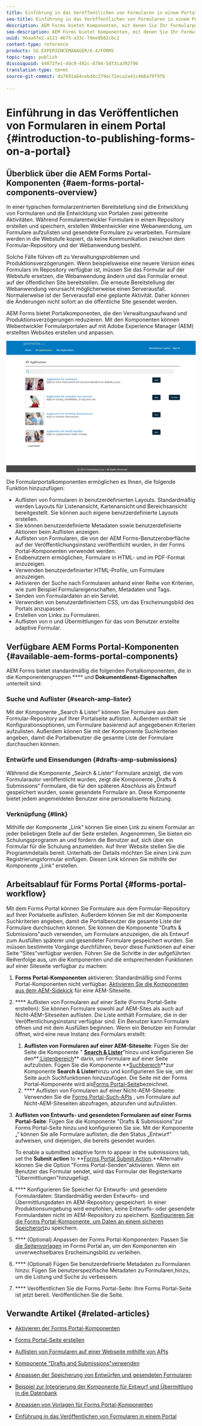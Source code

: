 ```yaml
---
title: Einführung in das Veröffentlichen von Formularen in einem Portal
seo-title: Einführung in das Veröffentlichen von Formularen in einem Portal
description: AEM Forms bietet Komponenten, mit denen Sie Ihr Formularportal erstellen können. In diesem Artikel werden die verfügbaren Forms Portal-Komponenten vorgestellt.
seo-description: AEM Forms bietet Komponenten, mit denen Sie Ihr Formularportal erstellen können. In diesem Artikel werden die verfügbaren Forms Portal-Komponenten vorgestellt.
uuid: 96aa4fe2-a111-4675-a33c-7dee8b82cbc2
content-type: reference
products: SG_EXPERIENCEMANAGER/6.4/FORMS
topic-tags: publish
discoiquuid: 44871fe1-ddc9-492c-8784-5df3ca392f9b
translation-type: tm+mt
source-git-commit: da7691a64cebd8c279ec72eca2a41c468a79f9fb

---
```



# Einführung in das Veröffentlichen von Formularen in einem Portal {#introduction-to-publishing-forms-on-a-portal}

## Überblick über die AEM Forms Portal-Komponenten {#aem-forms-portal-components-overview}

In einer typischen formularzentrierten Bereitstellung sind die Entwicklung von Formularen und die Entwicklung von Portalen zwei getrennte Aktivitäten. Während Formularentwickler Formulare in einem Repository erstellen und speichern, erstellen Webentwickler eine Webanwendung, um Formulare aufzulisten und gesendete Formulare zu verarbeiten. Formulare werden in die Webstufe kopiert, da keine Kommunikation zwischen dem Formular-Repository und der Webanwendung besteht.

Solche Fälle führen oft zu Verwaltungsproblemen und Produktionsverzögerungen. Wenn beispielsweise eine neuere Version eines Formulars im Repository verfügbar ist, müssen Sie das Formular auf der Webstufe ersetzen, die Webanwendung ändern und das Formular erneut auf der öffentlichen Site bereitstellen. Die erneute Bereitstellung der Webanwendung verursacht möglicherweise einen Serverausfall. Normalerweise ist der Serverausfall eine geplante Aktivität. Daher können die Änderungen nicht sofort an die öffentliche Site gesendet werden.

AEM Forms bietet Portalkomponenten, die den Verwaltungsaufwand und Produktionsverzögerungen reduzieren. Mit den Komponenten können Webentwickler Formularportalen auf mit Adobe Experience Manager (AEM) erstellten Websites erstellen und anpassen. 

![AEM Forms-Portal](assets/aem-forms-portal.png)

Die Formularportalkomponenten ermöglichen es Ihnen, die folgende Funktion hinzuzufügen:

* Auflisten von Formularen in benutzerdefinierten Layouts. Standardmäßig werden Layouts für Listenansicht, Kartenansicht und Bereichsansicht bereitgestellt. Sie können auch eigene benutzerdefinierte Layouts erstellen.
* Sie können benutzerdefinierte Metadaten sowie benutzerdefinierte Aktionen beim Auflisten anzeigen.
* Auflisten von Formularen, die von der AEM Forms-Benutzeroberfläche auf der Veröffentlichungsinstanz veröffentlicht wurden, in der Forms Portal-Komponenten verwendet werden.
* Endbenutzern ermöglichen, Formulare in HTML- und im PDF-Format anzuzeigen.
* Verwenden benutzerdefinierter HTML-Profile, um Formulare anzuzeigen.
* Aktivieren der Suche nach Formularen anhand einer Reihe von Kriterien, wie zum Beispiel Formulareigenschaften, Metadaten und Tags.
* Senden von Formulardaten an ein Servlet.
* Verwenden von benutzerdefiniertem CSS, um das Erscheinungsbild des Portals anzupassen.
* Erstellen von Links zu Formularen.
* Auflisten von n und Übermittlungen für das vom Benutzer erstellte adaptive Formular.

## Verfügbare AEM Forms Portal-Komponenten {#available-aem-forms-portal-components}

AEM Forms bietet standardmäßig die folgenden Portalkomponenten, die in die Komponentengruppen **** und **Dokumentdienst-Eigenschaften** unterteilt sind:

### Suche und Auflister {#search-amp-lister}

Mit der Komponente „Search &amp; Lister“ können Sie Formulare aus dem Formular-Repository auf Ihrer Portalseite auflisten. Außerdem enthält sie Konfigurationsoptionen, um Formulare basierend auf angegebenen Kriterien aufzulisten. Außerdem können Sie mit der Komponente Suchkriterien angeben, damit die Portalbenutzer die gesamte Liste der Formulare durchsuchen können.

### Entwürfe und Einsendungen {#drafts-amp-submissions}

Während die Komponente „Search &amp; Lister“ Formulare anzeigt, die vom Formularautor veröffentlicht wurden, zeigt die Komponente „Drafts &amp; Submissions“ Formulare, die für den späteren Abschluss als Entwurf gespeichert wurden, sowie gesendete Formulare an. Diese Komponente bietet jedem angemeldeten Benutzer eine personalisierte Nutzung.

### Verknüpfung {#link}

Mithilfe der Komponente „Link“ können Sie einen Link zu einem Formular an jeder beliebigen Stelle auf der Seite erstellen. Angenommen, Sie bieten ein Schulungsprogramm an und fordern die Benutzer auf, sich über ein Formular für die Schulung anzumelden. Auf Ihrer Website stellen Sie die Programmdetails bereit. Unterhalb der Details möchten Sie einen Link zum Registrierungsformular einfügen. Diesen Link können Sie mithilfe der Komponente „Link“ erstellen.

## Arbeitsablauf für Forms Portal {#forms-portal-workflow}

Mit dem Forms Portal können Sie Formulare aus dem Formular-Repository auf Ihrer Portalseite auflisten. Außerdem können Sie mit der Komponente Suchkriterien angeben, damit die Portalbenutzer die gesamte Liste der Formulare durchsuchen können. Sie können die Komponente &quot;Drafts &amp; Submissions&quot;auch verwenden, um Formulare anzuzeigen, die als Entwurf zum Ausfüllen späterer und gesendeter Formulare gespeichert wurden. Sie müssen bestimmte Vorgänge durchführen, bevor diese Funktionen auf einer Seite &quot;Sites&quot;verfügbar werden. Führen Sie die Schritte in der aufgeführten Reihenfolge aus, um die Komponenten und die entsprechenden Funktionen auf einer Siteseite verfügbar zu machen:

1. **Forms Portal-Komponenten** aktivieren: Standardmäßig sind Forms Portal-Komponenten nicht verfügbar. [Aktivieren Sie die Komponenten aus dem AEM-Sidekick](/help/forms/using/enabling-forms-portal-components.md) für eine AEM-Siteseite.
1. **** Auflisten von Formularen auf einer Seite (Forms Portal-Seite erstellen): Sie können Formulare sowohl auf AEM-Sites als auch auf Nicht-AEM-Siteseiten auflisten. Die Liste enthält Formulare, die in der Veröffentlichungsinstanz verfügbar sind. Ein Benutzer kann Formulare öffnen und mit dem Ausfüllen beginnen. Wenn ein Benutzer ein Formular öffnet, wird eine neue Instanz des Formulars erstellt:

   1. **Auflisten von Formularen auf einer AEM-Siteseite**: Fügen Sie der Seite die Komponente &quot; **[Search &amp; Lister](/help/forms/using/creating-form-portal-page.md)**&quot;hinzu und konfigurieren Sie den**[ Listenbereich](/help/forms/using/creating-form-portal-page.md#p-list-pane-p)** darin, um Formulare auf einer Seite aufzulisten. Fügen Sie die Komponente **[Suchbereich](/help/forms/using/creating-form-portal-page.md#search-pane)**zur Komponente **Search &amp; Lister**hinzu und konfigurieren Sie sie, um der Seite auch Suchfunktionen hinzuzufügen. Die Seite mit der Forms Portal-Komponente wird als[Forms Portal-Seite](/help/forms/using/creating-form-portal-page.md)bezeichnet.
   1. **** Auflisten von Formularen auf einer Nicht-AEM-Siteseite: Verwenden Sie die [Forms Portal-Such-APIs](/help/forms/using/listing-forms-webpage-using-apis.md) , um Formulare auf Nicht-AEM-Siteseiten abzufragen, abzurufen und aufzulisten.

1. **Auflisten von Entwurfs- und gesendeten Formularen auf einer Forms Portal-Seite**: Fügen Sie die Komponente &quot;Drafts &amp; Submissions&quot;zur Forms Portal-Seite hinzu und konfigurieren Sie sie. Mit der Komponente „“ können Sie alle Formulare auflisten, die den Status „Entwurf“ aufweisen, und diejenigen, die bereits gesendet wurden.

   To enable a submitted adaptive form to appear in the submissions tab, set the **Submit action** to **[Forms Portal Submit Action](https://helpx.adobe.com/in/experience-manager/6-4/forms/using/configuring-submit-actions.html).**Alternativ können Sie die Option &quot;Forms Portal-Senden&quot;aktivieren. Wenn ein Benutzer das Formular sendet, wird das Formular der Registerkarte &quot;Übermittlungen&quot;hinzugefügt.

1. **** Konfigurieren Sie Speicher für Entwurfs- und gesendete Formulardaten: Standardmäßig werden Entwurfs- und Übermittlungsdaten im AEM-Repository gespeichert. In einer Produktionsumgebung wird empfohlen, keine Entwurfs- oder gesendete Formulardaten nicht im AEM-Repository zu speichern. [Konfigurieren Sie die Forms Portal-Komponente, um Daten an einem sicheren Speicherort](/help/forms/using/draft-submission-component.md#customizing-the-storage)zu speichern.
1. **** (Optional) Anpassen der Forms Portal-Komponenten: Passen Sie [die Seitenvorlagen](/help/forms/using/customizing-templates-forms-portal-components.md) im Forms Portal an, um den Komponenten ein unverwechselbares Erscheinungsbild zu verleihen.
1. **** (Optional) Fügen Sie benutzerdefinierte Metadaten zu Formularen hinzu: Fügen Sie benutzerspezifische Metadaten zu Formularen[ ](/help/forms/using/customizing-templates-forms-portal-components.md)hinzu, um die Listung und Suche zu verbessern.
1. **** Veröffentlichen Sie die Forms Portal-Seite: Ihre Forms Portal-Seite ist jetzt bereit. Veröffentlichen Sie die Seite.

## Verwandte Artikel {#related-articles}

* [Aktivieren der Forms Portal-Komponenten](/help/forms/using/enabling-forms-portal-components.md)
* [Forms Portal-Seite erstellen](/help/forms/using/creating-form-portal-page.md)
* [Auflisten von Formularen auf einer Webseite mithilfe von APIs](/help/forms/using/listing-forms-webpage-using-apis.md)
* [Komponente &quot;Drafts and Submissions&quot;verwenden](/help/forms/using/draft-submission-component.md)
* [Anpassen der Speicherung von Entwürfen und gesendeten Formularen](/help/forms/using/draft-submission-component.md#customizing-the-storage)
* [Beispiel zur Integrierung der Komponente für Entwurf und Übermittlung in die Datenbank](https://helpx.adobe.com/in/experience-manager/6-4/forms/using/integrate-draft-submission-database.html)

* [Anpassen von Vorlagen für Forms Portal-Komponenten](/help/forms/using/customizing-templates-forms-portal-components.md)
* [Einführung in das Veröffentlichen von Formularen in einem Portal](/help/forms/using/introduction-publishing-forms.md)

